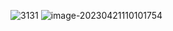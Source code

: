 ![3131](https://czh-wp.oss-cn-hangzhou.aliyuncs.com/img/202304181700995.png)
![image-20230421110101754](https://czh-wp.oss-cn-hangzhou.aliyuncs.com/img/202304211101448.png)